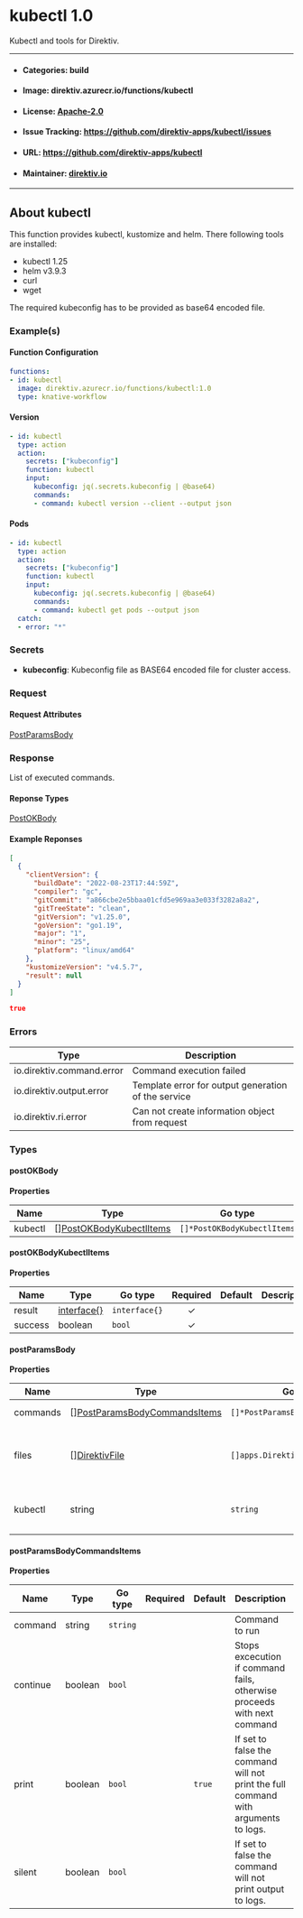 
# kubectl 1.0

Kubectl and tools for Direktiv.

---
- #### Categories: build
- #### Image: direktiv.azurecr.io/functions/kubectl 
- #### License: [Apache-2.0](https://www.apache.org/licenses/LICENSE-2.0)
- #### Issue Tracking: https://github.com/direktiv-apps/kubectl/issues
- #### URL: https://github.com/direktiv-apps/kubectl
- #### Maintainer: [direktiv.io](https://www.direktiv.io) 
---

## About kubectl

This function provides kubectl, kustomize and helm. There following tools are installed:

- kubectl 1.25
- helm v3.9.3
- curl
- wget 

The required kubeconfig has to be provided as base64 encoded file.

### Example(s)
  #### Function Configuration
```yaml
functions:
- id: kubectl
  image: direktiv.azurecr.io/functions/kubectl:1.0
  type: knative-workflow
```
   #### Version
```yaml
- id: kubectl
  type: action
  action:
    secrets: ["kubeconfig"]
    function: kubectl
    input: 
      kubeconfig: jq(.secrets.kubeconfig | @base64)
      commands:
      - command: kubectl version --client --output json
```
   #### Pods
```yaml
- id: kubectl
  type: action
  action:
    secrets: ["kubeconfig"]
    function: kubectl
    input: 
      kubeconfig: jq(.secrets.kubeconfig | @base64)
      commands:
      - command: kubectl get pods --output json
  catch:
  - error: "*"
```

   ### Secrets


- **kubeconfig**: Kubeconfig file as BASE64 encoded file for cluster access.






### Request



#### Request Attributes
[PostParamsBody](#post-params-body)

### Response
  List of executed commands.
#### Reponse Types
    
  

[PostOKBody](#post-o-k-body)
#### Example Reponses
    
```json
[
  {
    "clientVersion": {
      "buildDate": "2022-08-23T17:44:59Z",
      "compiler": "gc",
      "gitCommit": "a866cbe2e5bbaa01cfd5e969aa3e033f3282a8a2",
      "gitTreeState": "clean",
      "gitVersion": "v1.25.0",
      "goVersion": "go1.19",
      "major": "1",
      "minor": "25",
      "platform": "linux/amd64"
    },
    "kustomizeVersion": "v4.5.7",
    "result": null
  }
]
```
```json
true
```

### Errors
| Type | Description
|------|---------|
| io.direktiv.command.error | Command execution failed |
| io.direktiv.output.error | Template error for output generation of the service |
| io.direktiv.ri.error | Can not create information object from request |


### Types
#### <span id="post-o-k-body"></span> postOKBody

  



**Properties**

| Name | Type | Go type | Required | Default | Description | Example |
|------|------|---------|:--------:| ------- |-------------|---------|
| kubectl | [][PostOKBodyKubectlItems](#post-o-k-body-kubectl-items)| `[]*PostOKBodyKubectlItems` |  | |  |  |


#### <span id="post-o-k-body-kubectl-items"></span> postOKBodyKubectlItems

  



**Properties**

| Name | Type | Go type | Required | Default | Description | Example |
|------|------|---------|:--------:| ------- |-------------|---------|
| result | [interface{}](#interface)| `interface{}` | ✓ | |  |  |
| success | boolean| `bool` | ✓ | |  |  |


#### <span id="post-params-body"></span> postParamsBody

  



**Properties**

| Name | Type | Go type | Required | Default | Description | Example |
|------|------|---------|:--------:| ------- |-------------|---------|
| commands | [][PostParamsBodyCommandsItems](#post-params-body-commands-items)| `[]*PostParamsBodyCommandsItems` |  | `[{"command":"echo Hello"}]`| Array of commands. |  |
| files | [][DirektivFile](#direktiv-file)| `[]apps.DirektivFile` |  | | File to create before running commands. |  |
| kubectl | string| `string` | ✓ | | kubeconfig as base64 encoded file |  |


#### <span id="post-params-body-commands-items"></span> postParamsBodyCommandsItems

  



**Properties**

| Name | Type | Go type | Required | Default | Description | Example |
|------|------|---------|:--------:| ------- |-------------|---------|
| command | string| `string` |  | | Command to run |  |
| continue | boolean| `bool` |  | | Stops excecution if command fails, otherwise proceeds with next command |  |
| print | boolean| `bool` |  | `true`| If set to false the command will not print the full command with arguments to logs. |  |
| silent | boolean| `bool` |  | | If set to false the command will not print output to logs. |  |

 
